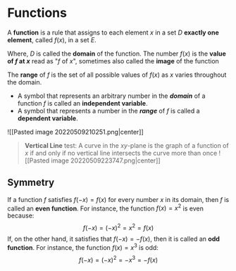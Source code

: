 # Functions
A **function** is a rule that assigns to each element $x$ in a set $D$ **exactly one element**, called $f(x)$, in a set $E$. 

Where, $D$ is called the **domain** of the function. The number $f(x)$ is the **value of $f$ at $x$** read as "$f$ of $x$", sometimes also called the **image** of the function

The **range** of $f$ is the set of all possible values of $f(x)$ as $x$ varies throughout the domain. 

* A symbol that represents an arbitrary number in the ***domain*** of a function $f$ is called an **independent variable**.
* A symbol that represents a number in the ***range*** of $f$ is called a **dependent variable**. 

![[Pasted image 20220509210251.png|center]] 


> **Vertical Line** test: A curve in the $xy$-plane is the graph of a function of $x$ if and only if no vertical line intersects the curve more than once
![[Pasted image 20220509223747.png|center]]

## Symmetry
If a function $f$ satisfies $f(-x)=f(x)$ for every number $x$ in its domain, then $f$ is called an **even function**. For instance, the function $f(x)=x^{2}$ is even because:
$$
f(-x)=(-x)^{2}=x^{2}=f(x)
$$
If, on the other hand, it satisfies that $f(-x)=-f(x)$, then it is called an **odd function**. For instance, the function $f(x)=x^{3}$ is odd:
$$
f(-x)=(-x)^{2}=-x^{3}=-f(x)
$$







